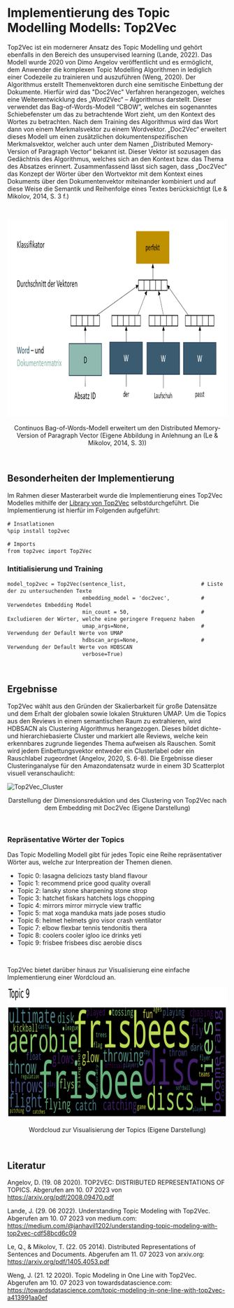 # Implementierung des Topic Modelling Modells: Top2Vec
Top2Vec ist ein modernerer Ansatz des Topic Modelling und gehört ebenfalls in den Bereich des unsupervised learning (Lande, 2022). Das Modell wurde 2020 von Dimo Angelov veröffentlicht und es ermöglicht, dem Anwender die komplexen Topic Modelling Algorithmen in lediglich einer Codezeile zu trainieren und auszuführen (Weng, 2020). Der Algorithmus erstellt Themenvektoren durch eine semitische Einbettung der Dokumente. Hierfür wird das "Doc2Vec" Verfahren herangezogen, welches eine Weiterentwicklung des „Word2Vec“ – Algorithmus darstellt. Dieser verwendet das Bag-of-Words-Modell “CBOW”, welches ein sogenanntes Schiebefenster um das zu betrachtende Wort zieht, um den Kontext des Wortes zu betrachten. Nach dem Training des Algorithmus wird das Wort dann von einem Merkmalsvektor zu einem Wordvektor. „Doc2Vec“ erweitert dieses Modell um einen zusätzlichen dokumentenspezifischen Merkmalsvektor, welcher auch unter dem Namen „Distributed Memory-Version of Paragraph Vector“ bekannt ist. Dieser Vektor ist sozusagen das Gedächtnis des Algorithmus, welches sich an den Kontext bzw. das Thema des Absatzes erinnert. Zusammenfassend lässt sich sagen, dass „Doc2Vec“ das Konzept der Wörter über den Wortvektor mit dem Kontext eines Dokuments über den Dokumentenvektor miteinander kombiniert und auf diese Weise die Semantik und Reihenfolge eines Textes berücksichtigt (Le & Mikolov, 2014, S. 3 f.)

<Br>
<p align="center">
  <img width="850" height="450" src="img/Top2Vec_Theorie.png">
</p>
<p align="center">Continuos Bag-of-Words-Modell erweitert um den Distributed Memory-Version of Paragraph Vector (Eigene Abbildung in Anlehnung an (Le & Mikolov, 2014, S. 3))</p>

<Br>

## Besonderheiten der Implementierung
Im Rahmen dieser Masterarbeit wurde die Implementierung eines Top2Vec Modelles mithilfe der [Library von Top2Vec](https://top2vec.readthedocs.io/en/stable/) selbstdurchgeführt. Die Implementierung ist hierfür im Folgenden aufgeführt:

```
# Insatlationen
%pip install top2vec
```
```
# Imports
from top2vec import Top2Vec
```

### __Intitialisierung und Training__
   


```
model_top2vec = Top2Vec(sentence_list,                        # Liste der zu untersuchenden Texte
                        embedding_model = 'doc2vec',          # Verwendetes Embedding Model
                        min_count = 50,                       # Excludieren der Wörter, welche eine geringere Frequenz haben
                        umap_args=None,                       # Verwendung der Default Werte von UMAP
                        hdbscan_args=None,                    # Verwendung der Default Werte von HDBSCAN
                        verbose=True)
```
<Br>

## Ergebnisse
Top2Vec wählt aus den Gründen der Skalierbarkeit für große Datensätze und dem Erhalt der globalen sowie lokalen Strukturen UMAP. Um die Topics aus den Reviews in einem semantischen Raum zu extrahieren, wird HDBSACN als Clustering Algorithmus herangezogen. Dieses bildet dichte- und hierarchiebasierte Cluster und markiert alle Reviews, welche kein erkennbares zugrunde liegendes Thema aufweisen als Rauschen. Somit wird jedem Einbettungsvektor entweder ein Clusterlabel oder ein Rauschlabel zugeordnet (Angelov, 2020, S. 6-8). Die Ergebnisse dieser Clusteringanalyse für den Amazondatensatz wurde in einem 3D Scatterplot visuell veranschaulicht:
<Br>

![Top2Vec_Cluster](img/Top2Vec_Cluster_3D_Ausreißer.gif)
<p align="center">Darstellung der Dimensionsreduktion und des Clustering von Top2Vec nach dem Embedding mit Doc2Vec (Eigene Darstellung)</p>
<Br>

### Repräsentative Wörter der Topics
Das Topic Modelling Modell gibt für jedes Topic eine Reihe repräsentativer Wörter aus, welche zur Interpreation der Themen dienen.

-	Topic 0: lasagna deliciozs tasty bland flavour
-	Topic 1: recommend price good quality overall
-	Topic 2: lansky stone sharpening stone strop
-	Topic 3: hatchet fiskars hatchets logs chopping
-	Topic 4: mirrors mirror mirrycle view traffic
-	Topic 5: mat xoga manduka mats jade poses studio
-	Topic 6: helmet helmets giro visor crash ventilator
-	Topic 7: elbow flexbar tennis tendonitis thera
-	Topic 8: coolers cooler igloo ice drinks yeti
-	Topic 9: frisbee frisbees disc aerobie discs

<Br>

Top2Vec bietet darüber hinaus zur Visualisierung eine einfache Implementierung einer Wordcloud an.
<p align="center">
  <img width="850" height="300" src="img/Topic_Wordcloud.PNG">
</p>
<p align="center">Wordcloud zur Visualisierung der Topics (Eigene Darstellung)</p>
<Br>

## Literatur

Angelov, D. (19. 08 2020). TOP2VEC: DISTRIBUTED REPRESENTATIONS OF TOPICS. Abgerufen am 10. 07 2023 von https://arxiv.org/pdf/2008.09470.pdf

Lande, J. (29. 06 2022). Understanding Topic Modeling with Top2Vec. Abgerufen am 10. 07 2023 von medium.com: https://medium.com/@janhavil1202/understanding-topic-modeling-with-top2vec-cdf58bcd6c09

Le, Q., & Mikolov, T. (22. 05 2014). Distributed Representations of Sentences and Documents. Abgerufen am 11. 07 2023 von arxiv.org: https://arxiv.org/pdf/1405.4053.pdf

Weng, J. (21. 12 2020). Topic Modeling in One Line with Top2Vec. Abgerufen am 10. 07 2023 von towardsdatascience.com: https://towardsdatascience.com/topic-modeling-in-one-line-with-top2vec-a413991aa0ef

